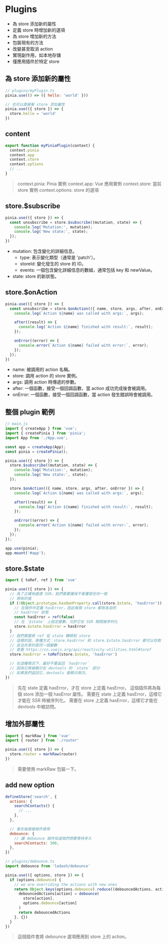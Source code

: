 # Plugins

- 為 store 添加新的屬性
- 定義 store 時增加新的選項
- 為 store 增加新的方法
- 包裝現有的方法
- 改變甚至取消 action
- 實現副作用，如本地存儲
- 僅應用插件於特定 store

## 為 store 添加新的屬性

```js
// plugins/myPlugin.ts
pinia.use(() => ({ hello: 'world' }))

// 也可以直接幫 store 添加屬性
pinia.use(({ store }) => {
  store.hello = 'world'
})
```

## content
  
```js
export function myPiniaPlugin(context) {
  context.pinia
  context.app 
  context.store
  context.options
  // ...
}
```

> context.pinia: Pinia 實例
> context.app: Vue 應用實例
> context.store: 當前 store 實例
> context.options: store 的選項

## store.$subscribe

```js
pinia.use(({ store }) => {
  const unsubscribe = store.$subscribe((mutation, state) => {
    console.log('Mutation:', mutation);
    console.log('New state:', state);
  });
})
```

- mutation: 包含變化的詳細信息。
  - type: 表示變化類型（通常是 'patch'）。
  - storeId: 變化發生的 store 的 ID。
  - events: 一個包含變化詳細信息的數組，通常包括 key 和 newValue。
- state: store 的新狀態。

## store.$onAction

```js
pinia.use(({ store }) => {
  const unsubscribe = store.$onAction(({ name, store, args, after, onError }) => {
    console.log(`Action ${name} was called with args:`, args);

    after((result) => {
      console.log(`Action ${name} finished with result:`, result);
    });

    onError((error) => {
      console.error(`Action ${name} failed with error:`, error);
    });
  });
})
```

- name: 被調用的 action 名稱。
- store: 調用 action 的 store 實例。
- args: 調用 action 時傳遞的參數。
- after: 一個函數，接受一個回調函數，當 action 成功完成後會被調用。
- onError: 一個函數，接受一個回調函數，當 action 發生錯誤時會被調用。

## 整個 plugin 範例

```js
// main.js
import { createApp } from 'vue';
import { createPinia } from 'pinia';
import App from './App.vue';

const app = createApp(App);
const pinia = createPinia();

pinia.use(({ store }) => {
  store.$subscribe((mutation, state) => {
    console.log('Mutation:', mutation);
    console.log('New state:', state);
  });

  store.$onAction(({ name, store, args, after, onError }) => {
    console.log(`Action ${name} was called with args:`, args);

    after((result) => {
      console.log(`Action ${name} finished with result:`, result);
    });

    onError((error) => {
      console.error(`Action ${name} failed with error:`, error);
    });
  });
});

app.use(pinia);
app.mount('#app');
```

## store.$state

```js
import { toRef, ref } from 'vue'

pinia.use(({ store }) => {
  // 為了正確地處理 SSR，我們需要確保不會覆寫任何一個
  // 現有的值
  if (!Object.prototype.hasOwnProperty.call(store.$state, 'hasError')) {
    // 在插件中定義 hasError，因此每個 store 都有各自的
    // hasError 狀態
    const hasError = ref(false)
    // 在 `$state` 上設定變數，允許它在 SSR 期間被序列化
    store.$state.hasError = hasError
  }
  // 我們需要將 ref 從 state 轉移到 store
  // 這樣的話，兩種方式：store.hasError 和 store.$state.hasError 都可以存取
  // 並且共享的是同一個變數
  // 查看 https://cn.vuejs.org/api/reactivity-utilities.html#toref
  store.hasError = toRef(store.$state, 'hasError')

  // 在這種情況下，最好不要返回 `hasError`
  // 因為它將被顯示在 devtools 的 `state` 部分
  // 如果我們返回它，devtools 會顯示兩次。
})
```

> 先在 state 定義 hasError，才在 store 上定義 hasError。
> 這個插件將為每個 store 添加一個 hasError 屬性。
> 需要在 state 上定義 hasError，這樣它才能在 SSR 時被序列化。
> 需要在 store 上定義 hasError，這樣它才能在 devtools 中被訪問。

## 增加外部屬性

```js
import { markRaw } from 'vue'
import { router } from './router'

pinia.use(({ store }) => {
  store.router = markRaw(router)
})
```

> 需要使用 markRaw 包裝一下。

## add new option

```js
defineStore('search', {
  actions: {
    searchContacts() {
      // ...
    },
  },

  // 會在後面被插件使用
  debounce: {
    // 讓 debounce 插件知道我們想要等待多久
    searchContacts: 300,
  },
})
```

```js
// plugins/debounce.ts
import debounce from 'lodash/debounce'

pinia.use(({ options, store }) => {
  if (options.debounce) {
    // we are overriding the actions with new ones
    return Object.keys(options.debounce).reduce((debouncedActions, action) => {
      debouncedActions[action] = debounce(
        store[action],
        options.debounce[action]
      )
      return debouncedActions
    }, {})
  }
})
```

> 這個插件會將 debounce 選項應用到 store 上的 action。
